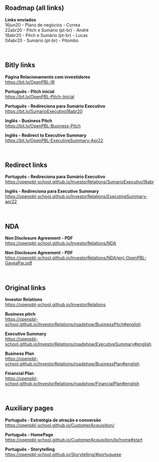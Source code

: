 ## Roadmap (all links)

**Links enviados** <br>
16jun20 - Plano de negócios - Correa <br>
22abr20 - Pitch e Sumário (pt-br) - André <br>
18abr20 - Pitch e Sumário (pt-br) - Lucas <br>
04abr20 - Sumário (pt-br) - Pitombo <br>

<br>

## Bitly links

**Página Relacionamento com investidores** <br>
https://bit.ly/OpenPBL-IR <br>

**Português - Pitch inicial** <br> 
https://bit.ly/OpenPBL-Pitch-Inicial

**Português - Redireciona para Sumário Executivo** <br>
https://bit.ly/SumarioExecutivo18abr20 <br>

**Inglês - Business Pitch** <br> 
https://bit.ly/OpenPBL-Business-Pitch

**Inglês - Redirect to Executive Summary** <br>
https://bit.ly/OpenPBL-ExecutiveSummary-Apr22 

<br>

## Redirect links

**Português - Redireciona para Sumário Executivo** <br>
https://openpbl-school.github.io/InvestorRelations/SumarioExecutivo18abr

**Inglês - Redireciona para Executive Summary** <br>
https://openpbl-school.github.io/InvestorRelations/ExecutiveSummary-apr22 

<br>

## NDA

**Non Disclosure Agreement - PDF** <br> 
https://openpbl-school.github.io/InvestorRelations/NDA

**Non Disclosure Agreement - PDF** <br> 
https://openpbl-school.github.io/InvestorRelations/NDA(en)-OpenPBL-GaveaPar.pdf

<br>

## Original links

**Investor Relations** <br>
https://openpbl-school.github.io/InvestorRelations 

**Business pitch** <br>
https://openpbl-school.github.io/InvestorRelations/roadshow/BusinessPitch#english

**Executive Summary** <br> 
https://openpbl-school.github.io/InvestorRelations/roadshow/ExecutiveSummary#english 

**Business Plan** <br> 
https://openpbl-school.github.io/InvestorRelations/roadshow/BusinessPlan#english 

**Financial Plan** <br> 
https://openpbl-school.github.io/InvestorRelations/roadshow/FinancialPlan#english 

<br>

## Auxiliary pages 

**Português - Estratégia de atração e conversão** <br> 
https://openpbl-school.github.io/CustomerAcquisition/ 

**Português - HomePage** <br> 
https://openpbl-school.github.io/CustomerAcquisition/lp/home#start 

**Português - Storytelling** <br> 
https://openpbl-school.github.io/Storytelling/#portuguese

<br>







